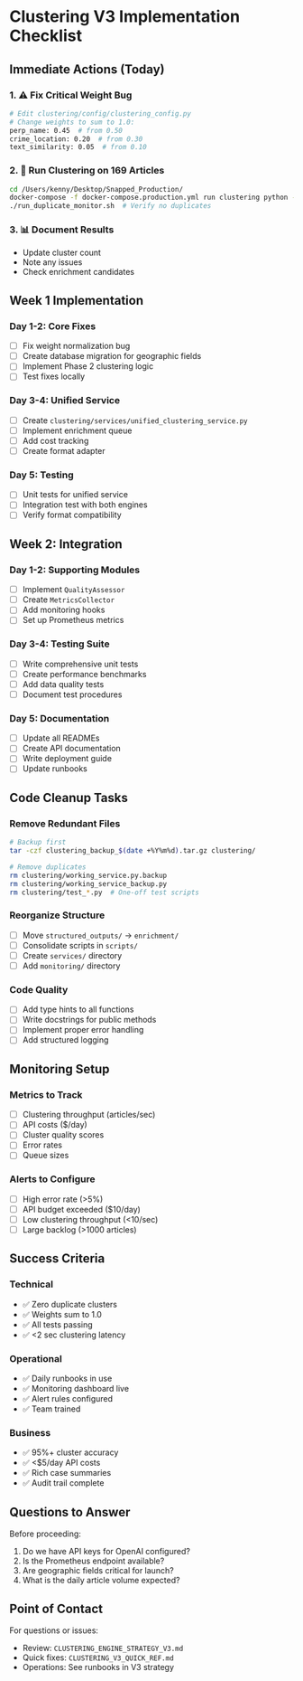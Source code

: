 # Clustering V3 Implementation Checklist

## Immediate Actions (Today)

### 1. ⚠️ Fix Critical Weight Bug
```bash
# Edit clustering/config/clustering_config.py
# Change weights to sum to 1.0:
perp_name: 0.45  # from 0.50
crime_location: 0.20  # from 0.30
text_similarity: 0.05  # from 0.10
```

### 2. 🚀 Run Clustering on 169 Articles
```bash
cd /Users/kenny/Desktop/Snapped_Production/
docker-compose -f docker-compose.production.yml run clustering python -m clustering
./run_duplicate_monitor.sh  # Verify no duplicates
```

### 3. 📊 Document Results
- Update cluster count
- Note any issues
- Check enrichment candidates

## Week 1 Implementation

### Day 1-2: Core Fixes
- [ ] Fix weight normalization bug
- [ ] Create database migration for geographic fields
- [ ] Implement Phase 2 clustering logic
- [ ] Test fixes locally

### Day 3-4: Unified Service
- [ ] Create `clustering/services/unified_clustering_service.py`
- [ ] Implement enrichment queue
- [ ] Add cost tracking
- [ ] Create format adapter

### Day 5: Testing
- [ ] Unit tests for unified service
- [ ] Integration test with both engines
- [ ] Verify format compatibility

## Week 2: Integration

### Day 1-2: Supporting Modules
- [ ] Implement `QualityAssessor`
- [ ] Create `MetricsCollector`
- [ ] Add monitoring hooks
- [ ] Set up Prometheus metrics

### Day 3-4: Testing Suite
- [ ] Write comprehensive unit tests
- [ ] Create performance benchmarks
- [ ] Add data quality tests
- [ ] Document test procedures

### Day 5: Documentation
- [ ] Update all READMEs
- [ ] Create API documentation
- [ ] Write deployment guide
- [ ] Update runbooks

## Code Cleanup Tasks

### Remove Redundant Files
```bash
# Backup first
tar -czf clustering_backup_$(date +%Y%m%d).tar.gz clustering/

# Remove duplicates
rm clustering/working_service.py.backup
rm clustering/working_service_backup.py
rm clustering/test_*.py  # One-off test scripts
```

### Reorganize Structure
- [ ] Move `structured_outputs/` → `enrichment/`
- [ ] Consolidate scripts in `scripts/`
- [ ] Create `services/` directory
- [ ] Add `monitoring/` directory

### Code Quality
- [ ] Add type hints to all functions
- [ ] Write docstrings for public methods
- [ ] Implement proper error handling
- [ ] Add structured logging

## Monitoring Setup

### Metrics to Track
- [ ] Clustering throughput (articles/sec)
- [ ] API costs ($/day)
- [ ] Cluster quality scores
- [ ] Error rates
- [ ] Queue sizes

### Alerts to Configure
- [ ] High error rate (>5%)
- [ ] API budget exceeded ($10/day)
- [ ] Low clustering throughput (<10/sec)
- [ ] Large backlog (>1000 articles)

## Success Criteria

### Technical
- ✅ Zero duplicate clusters
- ✅ Weights sum to 1.0
- ✅ All tests passing
- ✅ <2 sec clustering latency

### Operational  
- ✅ Daily runbooks in use
- ✅ Monitoring dashboard live
- ✅ Alert rules configured
- ✅ Team trained

### Business
- ✅ 95%+ cluster accuracy
- ✅ <$5/day API costs
- ✅ Rich case summaries
- ✅ Audit trail complete

## Questions to Answer

Before proceeding:
1. Do we have API keys for OpenAI configured?
2. Is the Prometheus endpoint available?
3. Are geographic fields critical for launch?
4. What is the daily article volume expected?

## Point of Contact

For questions or issues:
- Review: `CLUSTERING_ENGINE_STRATEGY_V3.md`
- Quick fixes: `CLUSTERING_V3_QUICK_REF.md`
- Operations: See runbooks in V3 strategy
